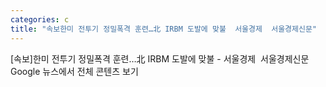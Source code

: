 ```yaml
---
categories: c
title: "속보한미 전투기 정밀폭격 훈련…北 IRBM 도발에 맞불  서울경제  서울경제신문"
---
```

[속보]한미 전투기 정밀폭격 훈련…北 IRBM 도발에 맞불 - 서울경제&nbsp;&nbsp;서울경제신문Google 뉴스에서 전체 콘텐츠 보기